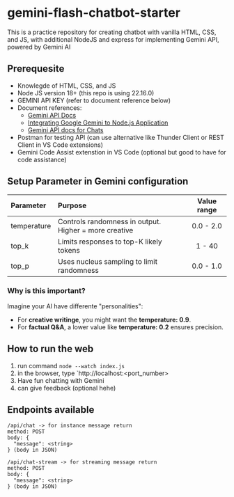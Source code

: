 # gemini-flash-chatbot-starter
This is a practice repository for creating chatbot with vanilla HTML, CSS, and JS, with additional NodeJS and express for implementing Gemini API, powered by Gemini AI

## Prerequesite
- Knowlegde of HTML, CSS, and JS
- Node JS version 18+ (this repo is using 22.16.0)
- GEMINI API KEY (refer to document reference below)
- Document references:
  - [Gemini API Docs](https://ai.google.dev/gemini-api/docs)
  - [Integrating Google Gemini to Node.js Application](https://medium.com/%40rajreetesh7/integrating-google-gemini-to-node-js-application-e45328613130)
  - [Gemini API docs for Chats](https://googleapis.github.io/js-genai/release_docs/classes/chats.Chat.html#gethistory)
- Postman for testing API (can use alternative like Thunder Client or REST Client in VS Code extensions)
- Gemini Code Assist extenstion in VS Code (optional but good to have for code assistance)

## Setup Parameter in Gemini configuration
| Parameter   |  Purpose                                              | Value range |
|:------------|:------------------------------------------------------|:----------: |
| temperature | Controls randomness in output. Higher = more creative | 0.0 - 2.0   |
| top_k       | Limits responses to top-K likely tokens               | 1 - 40      |
| top_p       | Uses nucleus sampling to limit randomness             | 0.0 - 1.0   |

### Why is this important?
Imagine your AI have differente "personalities":
- For **creative writinge**, you might want the **temperature: 0.9**.
- For **factual Q&A**, a lower value like **temperature: 0.2** ensures precision.


## How to run the web
1. run command `node --watch index.js`
2. in the browser, type `http://localhost:<port_number>
3. Have fun chatting with Gemini
4. can give feedback (optional hehe)

## Endpoints available
``` /api/chat
/api/chat -> for instance message return
method: POST
body: {
  "message": <string>
} (body in JSON)
```
``` /api/chat-stream
/api/chat-stream -> for streaming message return
method: POST
body: {
  "message": <string>
} (body in JSON)
```
